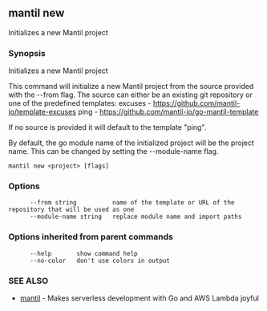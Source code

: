 ## mantil new

Initializes a new Mantil project

### Synopsis

Initializes a new Mantil project

This command will initialize a new Mantil project from the source provided with the --from flag.
The source can either be an existing git repository or one of the predefined templates:
excuses - https://github.com/mantil-io/template-excuses
ping - https://github.com/mantil-io/go-mantil-template

If no source is provided it will default to the template "ping".

By default, the go module name of the initialized project will be the project name.
This can be changed by setting the --module-name flag.

```
mantil new <project> [flags]
```

### Options

```
      --from string          name of the template or URL of the repository that will be used as one
      --module-name string   replace module name and import paths
```

### Options inherited from parent commands

```
      --help       show command help
      --no-color   don't use colors in output
```

### SEE ALSO

* [mantil](mantil.md)	 - Makes serverless development with Go and AWS Lambda joyful

